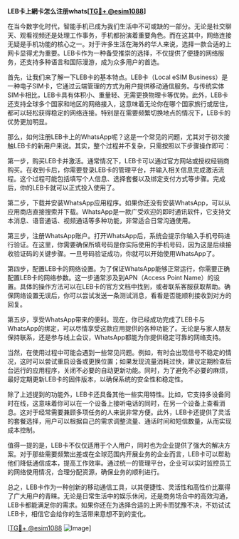 **LEB卡上網卡怎么注册whats[[TG💪+ @esim1088](https://t.me/s/esim1088)]**

在当今数字化时代，智能手机已成为我们生活中不可或缺的一部分。无论是社交聊天、观看视频还是处理工作事务，手机都扮演着重要角色。而在这其中，网络连接无疑是手机功能的核心之一。对于许多生活在海外的华人来说，选择一款合适的上网卡显得尤为重要。LEB卡作为一种备受推崇的选择，不仅提供了便捷的网络服务，还支持多种语言和国际漫游，成为众多用户的首选。

首先，让我们来了解一下LEB卡的基本特点。LEB卡（Local eSIM Business）是一种电子SIM卡，它通过云端管理的方式为用户提供移动通信服务。与传统实体SIM卡相比，LEB卡具有体积小、重量轻、无需更换物理卡等优势。此外，LEB卡还支持全球多个国家和地区的网络接入，这意味着无论你在哪个国家旅行或居住，都可以轻松获得稳定的网络连接。特别是在需要频繁切换地点的情况下，LEB卡的优势更加明显。

那么，如何注册LEB卡上的WhatsApp呢？这是一个常见的问题，尤其对于初次接触LEB卡的新用户来说。其实，整个过程并不复杂，只需按照以下步骤操作即可：

第一步，购买LEB卡并激活。通常情况下，LEB卡可以通过官方网站或授权经销商购买。在收到卡后，你需要登录LEB卡的管理平台，并输入相关信息完成激活流程。这个过程可能包括填写个人信息、选择套餐以及绑定支付方式等步骤。完成后，你的LEB卡就可以正式投入使用了。

第二步，下载并安装WhatsApp应用程序。如果你还没有安装WhatsApp，可以从应用商店直接搜索并下载。WhatsApp是一款广受欢迎的即时通讯软件，它支持文本消息、语音通话、视频通话等多种功能，非常适合日常沟通使用。

第三步，注册WhatsApp账户。打开WhatsApp后，系统会提示你输入手机号码进行验证。在这里，你需要确保所填号码是你实际使用的手机号码，因为这是后续接收验证码的关键步骤。一旦号码验证成功，你就可以开始使用WhatsApp了。

第四步，配置LEB卡的网络设置。为了保证WhatsApp能够正常运行，你需要正确配置LEB卡的网络参数。这一步通常涉及到APN（Access Point Name）的设置。具体的操作方法可以在LEB卡的官方文档中找到，或者联系客服获取帮助。确保网络设置无误后，你可以尝试发送一条测试消息，看看是否能顺利接收到对方的回复。

第五步，享受WhatsApp带来的便利。现在，你已经成功完成了LEB卡与WhatsApp的绑定，可以尽情享受这款应用提供的各种功能了。无论是与家人朋友保持联系，还是参与线上会议，WhatsApp都能为你提供稳定可靠的网络支持。

当然，在使用过程中可能会遇到一些常见问题。例如，有时会出现信号不稳定的情况，这时可以尝试重启设备或更换位置；如果发现流量消耗过快，建议定期检查后台运行的应用程序，关闭不必要的自动更新功能。同时，为了避免不必要的麻烦，最好定期更新LEB卡的固件版本，以确保系统的安全性和稳定性。

除了上述提到的功能外，LEB卡还具备其他一些实用特性。比如，它支持多设备同时在线，这意味着你可以在一个设备上接听电话的同时，在另一个设备上查看消息。这对于经常需要兼顾多项任务的人来说非常方便。此外，LEB卡还提供了灵活的套餐选择，用户可以根据自己的需求调整流量、通话时间和短信数量，从而实现成本控制。

值得一提的是，LEB卡不仅仅适用于个人用户，同时也为企业提供了强大的解决方案。对于那些需要频繁出差或在全球范围内开展业务的企业而言，LEB卡可以帮助他们降低通信成本，提高工作效率。通过统一的管理平台，企业可以实时监控员工的网络使用情况，合理分配资源，确保业务的顺利进行。

总之，LEB卡作为一种创新的移动通信工具，以其便捷性、灵活性和高性价比赢得了广大用户的青睐。无论是日常生活中的娱乐休闲，还是商务场合中的高效沟通，LEB卡都能满足你的需求。如果你还在为选择合适的上网卡而犹豫不决，不妨试试LEB卡，相信它会给你的生活带来意想不到的变化。

[[TG💪+ @esim1088](https://t.me/s/esim1088) ![Image](https://i.postimg.cc/4NQfJmqS/Snipaste-2025-05-13-00-14-12.png)]